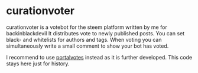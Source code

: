 # curationvoter
curationvoter is a votebot for the steem platform written by me for backinblackdevil
It distributes vote to newly published posts. You can set black- and whitelists for authors and tags.
When voting you can simultaneously write a small comment to show your bot has voted.

I recommend to use [portalvotes](https://github.com/PortalMine/portalvotes) instead as it is further developed. This code stays here just for history.
